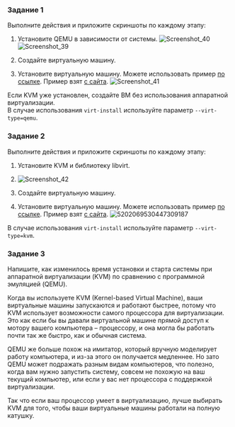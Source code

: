 ### Задание 1 

Выполните действия и приложите скриншоты по каждому этапу:

1. Установите QEMU в зависимости от системы.
 ![Screenshot_40](https://github.com/user-attachments/assets/132fa796-56e9-45ec-9906-7e83e242cd67)
![Screenshot_39](https://github.com/user-attachments/assets/a0ff9ed9-dcdd-45c1-b0cc-d6f3bedb979c)

3. Создайте виртуальную машину.
4. Установите виртуальную машину.
Можете использовать пример [по ссылке](https://dl-cdn.alpinelinux.org/alpine/v3.13/releases/x86/alpine-standard-3.13.5-x86.iso). Пример взят [с сайта](https://alpinelinux.org). 
![Screenshot_41](https://github.com/user-attachments/assets/7e58b3fa-ac70-4a84-b249-9e77636577d8)

Если KVM уже установлен, создайте ВМ без использования аппаратной виртуализации.  
В случае использования `virt-install` используйте параметр `--virt-type=qemu`.
 
### Задание 2 

Выполните действия и приложите скриншоты по каждому этапу:

1. Установите KVM и библиотеку libvirt.
2.  ![Screenshot_42](https://github.com/user-attachments/assets/2eb93ca6-9cb4-4dc5-b520-a6225a1977aa)

3. Создайте виртуальную машину. 
4. Установите виртуальную машину. 
Можете использовать пример [по ссылке](https://dl-cdn.alpinelinux.org/alpine/v3.13/releases/x86/alpine-standard-3.13.5-x86.iso). Пример взят [с сайта](https://alpinelinux.org). 
![5202069530447309187](https://github.com/user-attachments/assets/05976909-ac47-4700-b115-1b2ec5bfd9f7)

В случае использования `virt-install` используйте параметр `--virt-type=kvm`.



### Задание 3 

Напишите, как изменилось время установки и старта системы при аппаратной виртуализации (KVM) по сравнению с программной эмуляцией (QEMU).

Когда вы используете KVM (Kernel-based Virtual Machine), ваши виртуальные машины запускаются и работают быстрее, потому что KVM использует возможности самого процессора для виртуализации. Это как если бы вы давали виртуальной машине прямой доступ к мотору вашего компьютера – процессору, и она могла бы работать почти так же быстро, как и обычная система.

QEMU же больше похож на имитатор, который вручную моделирует работу компьютера, и из-за этого он получается медленнее. Но зато QEMU может подражать разным видам компьютеров, что полезно, когда вам нужно запустить систему, совсем не похожую на ваш текущий компьютер, или если у вас нет процессора с поддержкой виртуализации.

Так что если ваш процессор умеет в виртуализацию, лучше выбирать KVM для того, чтобы ваши виртуальные машины работали на полную катушку.
